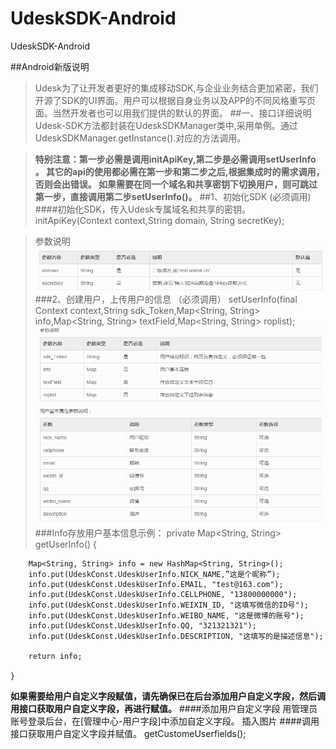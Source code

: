# UdeskSDK-Android
UdeskSDK-Android


##Android新版说明
> Udesk为了让开发者更好的集成移动SDK,与企业业务结合更加紧密，我们开源了SDK的UI界面。用户可以根据自身业务以及APP的不同风格重写页面。当然开发者也可以用我们提供的默认的界面。
##一、接口详细说明
> Udesk-SDK方法都封装在UdeskSDKManager类中,采用单例。通过UdeskSDKManager.getInstance().对应的方法调用。

> **特别注意：第一步必需是调用initApiKey,第二步是必需调用setUserInfo 。 其它的api的使用都必需在第一步和第二步之后,根据集成时的需求调用，否则会出错误。 如果需要在同一个域名和共享密钥下切换用户，则可跳过第一步，直接调用第二步setUserInfo()。**
##1、初始化SDK (必须调用)
####初始化SDK，传入Udesk专属域名和共享的密钥。
initApiKey(Context context,String domain, String secretKey);

> 参数说明
![alt text](indeximg/introduction.png)
###2、创建用户，上传用户的信息 （必须调用）
> setUserInfo(final Context context,String sdk_Token,Map<String, String> info,Map<String, String> textField,Map<String, String> roplist);
![alt text](indeximg/introduction2.png)
###Info存放用户基本信息示例：
private Map<String, String> getUserInfo() {

        Map<String, String> info = new HashMap<String, String>();
        info.put(UdeskConst.UdeskUserInfo.NICK_NAME,”这是个昵称”);
        info.put(UdeskConst.UdeskUserInfo.EMAIL, "test@163.com");
        info.put(UdeskConst.UdeskUserInfo.CELLPHONE, "13800000000");
        info.put(UdeskConst.UdeskUserInfo.WEIXIN_ID, "这填写微信的ID号");
        info.put(UdeskConst.UdeskUserInfo.WEIBO_NAME, "这是微博的账号");
        info.put(UdeskConst.UdeskUserInfo.QQ, "321321321");
        info.put(UdeskConst.UdeskUserInfo.DESCRIPTION, "这填写的是描述信息");

        return info;

    }
**如果需要给用户自定义字段赋值，请先确保已在后台添加用户自定义字段，然后调用接口获取用户自定义字段，再进行赋值。**
####添加用户自定义字段 用管理员账号登录后台，在[管理中心-用户字段]中添加自定义字段。
插入图片
####调用接口获取用户自定义字段并赋值。
getCustomeUserfields();




